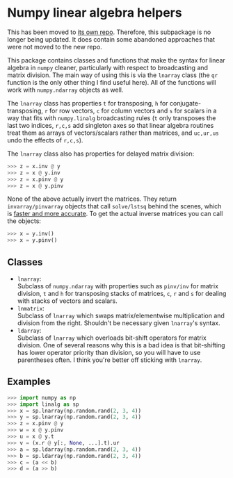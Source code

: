 # Numpy linear algebra helpers

This has been moved to [its own repo](https://github.com/subhylahiri/numpy_linalg_extras).
Therefore, this subpackage is no longer being updated. It does contain some
abandoned approaches that were not moved to the new repo.

This package contains classes and functions that make the syntax for linear
algebra in `numpy` cleaner, particularly with respect to broadcasting and
matrix division. The main way of using this is via the `lnarray` class
(the `qr` function is the only other thing I find useful here). All of the
functions will work with `numpy.ndarray` objects as well.

The `lnarray` class has properties `t` for transposing, `h` for
conjugate-transposing, `r` for row vectors, `c` for column vectors and `s` for
scalars in a way that fits with `numpy.linalg` broadcasting rules (`t` only
transposes the last two indices, `r,c,s` add singleton axes so that linear
algebra routines treat them as arrays of vectors/scalars rather than matrices,
and `uc,ur,us` undo the effects of `r,c,s`).

The `lnarray` class also has properties for delayed matrix division:
```python
>>> z = x.inv @ y
>>> z = x @ y.inv
>>> z = x.pinv @ y
>>> z = x @ y.pinv
```
None of the above actually invert the matrices. They return `invarray/pinvarray`
objects that call `solve/lstsq` behind the scenes, which is [faster and more
accurate](https://www.johndcook.com/blog/2010/01/19/dont-invert-that-matrix/).
To get the actual inverse matrices you can call the objects:
```python
>>> x = y.inv()
>>> x = y.pinv()
```

## Classes

* `lnarray`:  
    Subclass of `numpy.ndarray` with properties such as `pinv/inv` for matrix
    division, `t` and `h` for transposing stacks of matrices, `c`, `r` and `s`
    for dealing with stacks of vectors and scalars.
* `lnmatrix`:  
    Subclass of `lnarray` which swaps matrix/elementwise multiplication and
    division from the right. Shouldn't be necessary given `lnarray`'s syntax.
* `ldarray`:  
    Subclass of `lnarray` which overloads bit-shift operators for matrix division.
    One of several reasons why this is a bad idea is that bit-shifting has lower
    operator priority than division, so you will have to use parentheses often.
    I think you're better off sticking with `lnarray`.

Examples
--------
```python
>>> import numpy as np
>>> import linalg as sp
>>> x = sp.lnarray(np.random.rand(2, 3, 4))
>>> y = sp.lnarray(np.random.rand(2, 3, 4))
>>> z = x.pinv @ y
>>> w = x @ y.pinv
>>> u = x @ y.t
>>> v = (x.r @ y[:, None, ...].t).ur
>>> a = sp.ldarray(np.random.rand(2, 3, 4))
>>> b = sp.ldarray(np.random.rand(2, 3, 4))
>>> c = (a << b)
>>> d = (a >> b)
```
